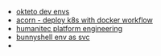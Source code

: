 - [okteto dev envs](https://www.okteto.com/)
- [acorn - deploy k8s with docker workflow](https://docs.acorn.io/reference/command-line/acorn_login)
- [humanitec platform engineering](https://humanitec.com/learning-hub)
- [bunnyshell env as svc](https://environments.bunnyshell.com/560/projects/773/environments/5253)
- 